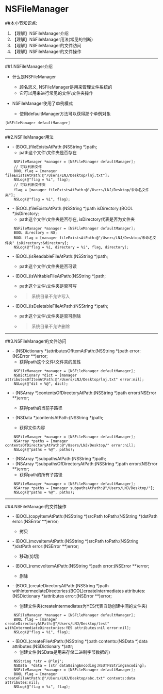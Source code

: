 # NSFileManager
##本小节知识点:
1. 【理解】NSFileManager介绍
2. 【理解】NSFileManager用法(常见的判断)
3. 【理解】NSFileManager的文件访问
4. 【理解】NSFileManager的文件操作

---

##1.NSFileManager介绍
- 什么是NSFileManager
    + 顾名思义, NSFileManager是用来管理文件系统的
    + 它可以用来进行常见的文件\文件夹操作

- NSFileManager使用了单例模式
    + 使用defaultManager方法可以获得那个单例对象
```
[NSFileManager defaultManager]
```

---

##2.NSFileManager用法
- \- (BOOL)fileExistsAtPath:(NSString *)path;
    + path这个文件\文件夹是否存在

```
    NSFileManager *manager = [NSFileManager defaultManager];
    // 可以判断文件
    BOOL flag = [manager fileExistsAtPath:@"/Users/LNJ/Desktop/lnj.txt"];
    NSLog(@"flag = %i", flag);
    // 可以判断文件夹
    flag = [manager fileExistsAtPath:@"/Users/LNJ/Desktop/未命名文件夹"];
    NSLog(@"flag = %i", flag);
```
- \- (BOOL)fileExistsAtPath:(NSString *)path isDirectory:(BOOL *)isDirectory;
    + path这个文件\文件夹是否存在, isDirectory代表是否为文件夹

```
    NSFileManager *manager = [NSFileManager defaultManager];
    BOOL directory = NO;
    BOOL flag = [manager fileExistsAtPath:@"/Users/LNJ/Desktop/未命名文件夹" isDirectory:&directory];
    NSLog(@"flag = %i, directory = %i", flag, directory);
```
- \- (BOOL)isReadableFileAtPath:(NSString *)path;
    + path这个文件\文件夹是否可读

- \- (BOOL)isWritableFileAtPath:(NSString *)path;
    + path这个文件\文件夹是否可写
    + >系统目录不允许写入

- \- (BOOL)isDeletableFileAtPath:(NSString *)path;
    + path这个文件\文件夹是否可删除
    + >系统目录不允许删除


---

##3.NSFileManager的文件访问
- \- (NSDictionary *)attributesOfItemAtPath:(NSString *)path error:(NSError **)error;
    + 获得path这个文件\文件夹的属性

```
    NSFileManager *manager = [NSFileManager defaultManager];
    NSDictionary *dict = [manager attributesOfItemAtPath:@"/Users/LNJ/Desktop/lnj.txt" error:nil];
    NSLog(@"dit = %@", dict);
```

- \- (NSArray *)contentsOfDirectoryAtPath:(NSString *)path error:(NSError **)error;
    + 获得path的当前子路径

- \- (NSData *)contentsAtPath:(NSString *)path;
    + 获得文件内容

```
    NSFileManager *manager = [NSFileManager defaultManager];
    NSArray *paths = [manager contentsOfDirectoryAtPath:@"/Users/LNJ/Desktop/" error:nil];
    NSLog(@"paths = %@", paths);
```

- \- (NSArray *)subpathsAtPath:(NSString *)path;
- \- (NSArray *)subpathsOfDirectoryAtPath:(NSString *)path error:(NSError **)error;
    + 获得path的所有子路径

```
    NSFileManager *manager = [NSFileManager defaultManager];
    NSArray *paths = [manager subpathsAtPath:@"/Users/LNJ/Desktop/"];
    NSLog(@"paths = %@", paths);
```
---


##4.NSFileManager的文件操作
- \- (BOOL)copyItemAtPath:(NSString *)srcPath toPath:(NSString *)dstPath error:(NSError **)error;
    + 拷贝

- \- (BOOL)moveItemAtPath:(NSString *)srcPath toPath:(NSString *)dstPath error:(NSError **)error;
    + 移动(剪切)

- \- (BOOL)removeItemAtPath:(NSString *)path error:(NSError **)error;
    + 删除

- \- (BOOL)createDirectoryAtPath:(NSString *)path withIntermediateDirectories:(BOOL)createIntermediates attributes:(NSDictionary *)attributes error:(NSError **)error;
    + 创建文件夹(createIntermediates为YES代表自动创建中间的文件夹)

```
    NSFileManager *manager = [NSFileManager defaultManager];
    BOOL flag = [manager createDirectoryAtPath:@"/Users/LNJ/Desktop/test" withIntermediateDirectories:YES attributes:nil error:nil];
    NSLog(@"flag = %i", flag);
```
- \- (BOOL)createFileAtPath:(NSString *)path contents:(NSData *)data attributes:(NSDictionary *)attr;
    + 创建文件(NSData是用来存储二进制字节数据的)

```
    NSString *str = @"lnj";
    NSData  *data = [str dataUsingEncoding:NSUTF8StringEncoding];
    NSFileManager *manager = [NSFileManager defaultManager];
    BOOL flag = [manager createFileAtPath:@"/Users/LNJ/Desktop/abc.txt" contents:data attributes:nil];
    NSLog(@"flag = %i", flag);
```

